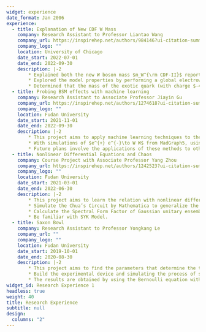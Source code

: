 ```yaml
---
widget: experience
date_format: Jan 2006
experience:
  - title: Explanation of New CDF W Mass
    company: Research Assistant to Professor Liantao Wang
    company_url: https://inspirehep.net/authors/984146?ui-citation-summary=true&ui-exclude-self-citations=true
    company_logo: ""
    location: University of Chicago
    date_start: 2022-07-01
    date_end: 2022-09-30
    description: |-2
        * Explained both the new W boson mass $m_W^{\rm CDF-II}$ reported by Fermi Lab and the long existed discrepancy of forward-backward asymmetry $A_{FB}^{0,b}$ by introducing new vector-like quarks
        * Explored the model properties by performing a global electroweak fit. Found that the model is consistent with the current direct-search limits at the LHC, the HL-LHC, can cover most of the regions of the parameter space preferred by the electroweak fit. Determined that the one-loop contribution to Higgs couplings in this model was also relevant, which is consistent on current measurement and may be excluded on future collider
        * Determined that the mass of the exotic quark (with charge $-4/3$) is required to be below 4 TeV at the 95\% confidence level, and the best-fit point corresponded to a mass of around 1.5 TeV
  - title: Probing BSM effects with machine learning
    company: Research Assistant to Associate Professor Jiayin Gu
    company_url: https://inspirehep.net/authors/1274618?ui-citation-summary=true&ui-exclude-self-citations=true
    company_logo: ""
    location: Fudan University
    date_start: 2021-11-01
    date_end: 2022-09-30
    description: |-2
        * This project aims to apply machine learning techniques to the phenomenological analyses of the Standard Model Effective Field Theory (SMEFT), with a focus on the measurements at future lepton colliders.
        * With simulations of $e^{+} e^{-}\to W W$ from MadGraph5, using machine learning to find the likelihood ratio in terms of the Wilson coefficients of dimension-six operators in this process
        * Future plans involve the applications of these methods to other processes, such as top-pair productions.
  - title: Nonlinear Differential Equations and Chaos
    company: Course Project with Associate Professor Yang Zhou
    company_url: https://inspirehep.net/authors/1242523?ui-citation-summary=true&ui-exclude-self-citations=true
    company_logo: ""
    location: Fudan University
    date_start: 2021-03-01
    date_end: 2022-06-30
    description: |-2
        * This project aims to learn the relation with nonlinear differential equations and chaos and find a way to describe quantum chaos.
        * Simulate the Chua’s Circuit by Mathematica to generalize the character of Nonlinear Differential Equations and Classical Chaos.
        * Calculate the Spectral Form Factor of Gaussian unitary ensemble (GUE), one of the ensembles of Random Matrix Theory (RMT) which can be a signature of Quantum Chaos.
        * Be familiar with SYK Model.
  - title: Saxon Bowl
    company: Research Assistant to Professor Yongkang Le
    company_url: ""
    company_logo: ""
    location: Fudan University
    date_start: 2019-10-01
    date_end: 2020-08-30
    description: |-2
        * This project aims to find the parameters that determine the time of the sinking of a bowl with a hole in its base.
        * Build the experimental device and simulating the process of sinking by COMSOL.
        * The results are obtained by using the Bernoulli equation with losses and solving the differentia equations using numerical simulation by Mathematica.
widget_id: Research Experience 1
headless: true
weight: 40
title: Research Experience
subtitle: null
design:
  columns: "2"
---
```

